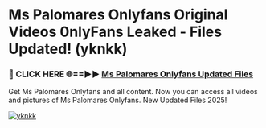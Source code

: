 # Ms Palomares Onlyfans Original Videos 0nlyFans Leaked - Files Updated! (yknkk)

<h3>🔴 CLICK HERE 🌐==►► <a href="https://tinyurl.com/3hn5wdd3" rel="nofollow">Ms Palomares Onlyfans Updated Files</a></h3>

Get Ms Palomares Onlyfans and all content. Now you can access all videos and pictures of Ms Palomares Onlyfans. New Updated Files 2025!

[![yknkk](https://i.imgur.com/4HnBqBT.gif)](https://tinyurl.com/3hn5wdd3)
